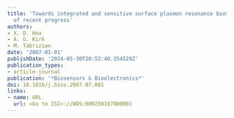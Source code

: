 ```yaml
---
title: 'Towards integrated and sensitive surface plasmon resonance biosensors: A review
  of recent progress'
authors:
- X. D. Hoa
- A. G. Kirk
- M. Tabrizian
date: '2007-01-01'
publishDate: '2024-05-30T20:52:40.354529Z'
publication_types:
- article-journal
publication: '*Biosensors & Bioelectronics*'
doi: 10.1016/j.bios.2007.07.001
links:
- name: URL
  url: <Go to ISI>://WOS:000250187900001
---
```


